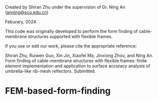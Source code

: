 Created by Shiran Zhu under the supervision of Dr. Ning An (anning@scu.edu.cn)

Feburary, 2024

This code was originally developed to perform the form finding of cable-membrane structures supported with flexible frames.

If you use or edit our work, please cite the appropriate reference:

Shiran Zhu, Ruiwen Guo, Xin Jin, Xiaofei Ma, Jinxiong Zhou, and Ning An. Form finding of cable-membrane structures with flexible frames: finite element implementation and application to surface accuracy analysis of umbrella-like rib-mesh reflectors. Submitted.

# FEM-based-form-finding
